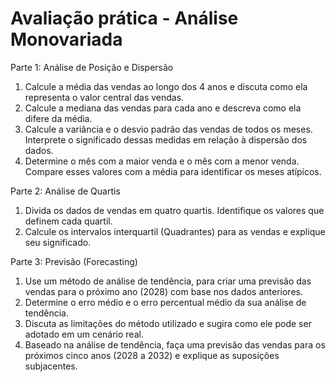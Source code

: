 # Avaliação prática - Análise Monovariada
 Parte 1: Análise de Posição e Dispersão
1. Calcule a média das vendas ao longo dos 4 anos e discuta como ela representa o valor central das vendas.
2. Calcule a mediana das vendas para cada ano e descreva como ela difere da média.
3. Calcule a variância e o desvio padrão das vendas de todos os meses. Interprete o significado dessas medidas em relação à dispersão dos dados.
4. Determine o mês com a maior venda e o mês com a menor venda. Compare esses valores com a média para identificar os meses atípicos.

Parte 2: Análise de Quartis
1. Divida os dados de vendas em quatro quartis. Identifique os valores que definem cada quartil.
2. Calcule os intervalos interquartil (Quadrantes) para as vendas e explique seu significado.

Parte 3: Previsão (Forecasting)
1. Use um método de análise de tendência, para criar uma previsão das vendas para o próximo ano (2028) com base nos dados anteriores.
2. Determine o erro médio e o erro percentual médio da sua análise de tendência.
3. Discuta as limitações do método utilizado e sugira como ele pode ser adotado em um cenário real.
4. Baseado na análise de tendência, faça uma previsão das vendas para os próximos cinco anos (2028 a 2032) e explique as suposições subjacentes.
